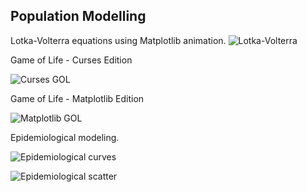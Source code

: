 ## Population Modelling

Lotka-Volterra equations using Matplotlib animation.
![Lotka-Volterra](https://github.com/max-miller/population_modeling/blob/master/lotka_volterra_test.gif?raw=true)

Game of Life - Curses Edition

![Curses GOL](https://github.com/max-miller/population_modeling/blob/master/gol_simulation.gif?raw=true)


Game of Life - Matplotlib Edition

![Matplotlib GOL](https://github.com/max-miller/population_modeling/blob/master/gol_example.gif?raw=true)


Epidemiological modeling.

![Epidemiological curves](https://github.com/max-miller/population_modeling/blob/master/epidemiological_model.gif?raw=true)

![Epidemiological scatter](https://github.com/max-miller/population_modeling/blob/master/epidemiological_scatter.gif?raw=true)
